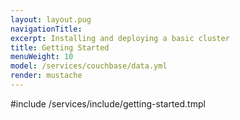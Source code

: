 ```yaml
---
layout: layout.pug
navigationTitle:
excerpt: Installing and deploying a basic cluster
title: Getting Started
menuWeight: 10
model: /services/couchbase/data.yml
render: mustache
---
```


#include /services/include/getting-started.tmpl
